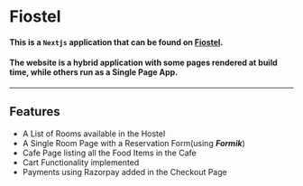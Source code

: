# Fiostel

#### This is a  `Nextjs` application that can be found on [Fiostel](https://fiostel.vercel.app).
#### The website is a hybrid application with some pages rendered at build time, while others run as a Single Page App.

---

## Features
* A List of Rooms available in the Hostel
* A Single Room Page with a Reservation Form(using ***Formik***)
* Cafe Page listing all the Food Items in the Cafe
* Cart Functionality implemented
* Payments using Razorpay added in the Checkout Page
